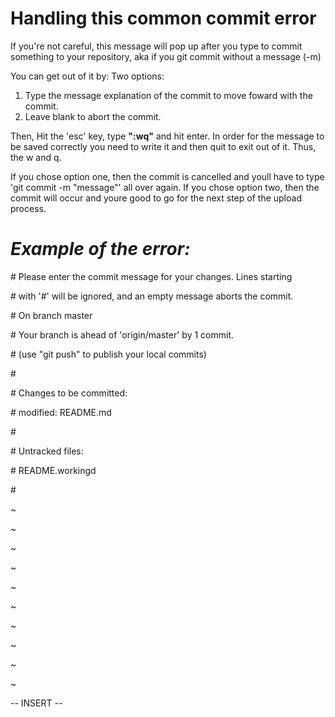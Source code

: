 # Handling this common commit error 
If you're not careful, this message will pop up after you type to commit something to your repository, 
aka if you git commit without a message (-m)

You can get out of it by:
Two options:
1. Type the message explanation of the commit to move foward with the commit.
2. Leave blank to abort the commit.

Then, Hit the 'esc' key, type **":wq"** and hit enter. 
In order for the message to be saved correctly you need to write it and then quit to exit out of it. Thus, the w and q.

If you chose option one, then the commit is cancelled and youll have to type 'git commit -m "message"' all over again.
If you chose option two, then the commit will occur and youre good to go for the next step of the upload process.



# *Example of the error:*

\# Please enter the commit message for your changes. Lines starting

\# with '#' will be ignored, and an empty message aborts the commit.

\# On branch master

\# Your branch is ahead of 'origin/master' by 1 commit.

\#   (use "git push" to publish your local commits)

\#

\# Changes to be committed:

\#       modified:   README.md

\#

\# Untracked files:

\#       README.workingd

\#

\~               

\~        

\~    

\~  

\~   

~  

~ 

~ 

~   

~     

-- INSERT --
